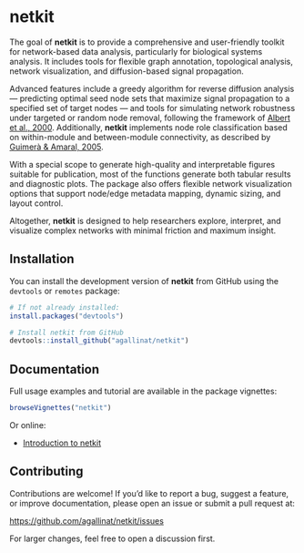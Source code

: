 
<!-- README.md is generated from README.Rmd. Please edit that file -->

# netkit

<!-- badges: start -->
<!-- badges: end -->

The goal of **netkit** is to provide a comprehensive and user-friendly
toolkit for network-based data analysis, particularly for biological
systems analysis. It includes tools for flexible graph annotation,
topological analysis, network visualization, and diffusion-based signal
propagation.

Advanced features include a greedy algorithm for reverse diffusion
analysis — predicting optimal seed node sets that maximize signal
propagation to a specified set of target nodes — and tools for
simulating network robustness under targeted or random node removal,
following the framework of [Albert et al.,
2000](https://www.nature.com/articles/35019019). Additionally,
**netkit** implements node role classification based on within-module
and between-module connectivity, as described by [Guimerà & Amaral,
2005](https://www.nature.com/articles/nature03288).

With a special scope to generate high-quality and interpretable figures
suitable for publication, most of the functions generate both tabular
results and diagnostic plots. The package also offers flexible network
visualization options that support node/edge metadata mapping, dynamic
sizing, and layout control.

Altogether, **netkit** is designed to help researchers explore,
interpret, and visualize complex networks with minimal friction and
maximum insight.

## Installation

You can install the development version of **netkit** from GitHub using
the `devtools` or `remotes` package:

``` r
# If not already installed:
install.packages("devtools")

# Install netkit from GitHub
devtools::install_github("agallinat/netkit")
```

## Documentation

Full usage examples and tutorial are available in the package vignettes:

``` r
browseVignettes("netkit")
```

Or online:

- [Introduction to
  netkit](https://agallinat.github.io/netkit/articles/introduction.html)

## Contributing

Contributions are welcome! If you’d like to report a bug, suggest a
feature, or improve documentation, please open an issue or submit a pull
request at:

<https://github.com/agallinat/netkit/issues>

For larger changes, feel free to open a discussion first.
